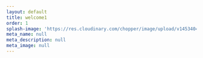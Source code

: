 ```yaml
---
layout: default
title: welcome1
order: 1
splash-image: 'https://res.cloudinary.com/chopper/image/upload/v1453404197/Site%20Images/desktop-hero.jpg'
meta_name: null
meta_description: null
meta_image: null
---
```


